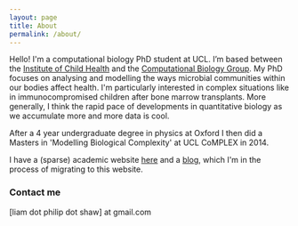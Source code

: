 ```yaml
---
layout: page
title: About
permalink: /about/
---
```


Hello! I'm a computational biology PhD student at UCL. I’m based between the [Institute of Child Health](http://www.ucl.ac.uk/ich) and the [Computational Biology Group](https://www.ucl.ac.uk/computational-biology-group). My PhD focuses on analysing and modelling the ways microbial communities within our bodies affect health. I'm particularly interested in complex situations like in immunocompromised children after bone marrow transplants. More generally, I think the rapid pace of developments in quantitative biology as we accumulate more and more data is cool. 
 
After a 4 year undergraduate degree in physics at Oxford I then did a Masters in 'Modelling Biological Complexity' at UCL CoMPLEX in 2014.

I have a (sparse) academic website [here](http://ucl.ac.uk/~ucbpsha) and a [blog](https://lpshaw.wordpress.com), which I'm in the process of migrating to this website.


### Contact me

[liam dot philip dot shaw] at gmail.com
